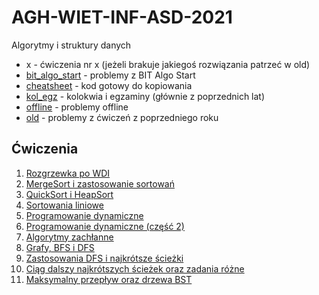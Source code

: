# AGH-WIET-INF-ASD-2021
Algorytmy i struktury danych
* x - ćwiczenia nr x (jeżeli brakuje jakiegoś rozwiązania patrzeć w old)
* [bit_algo_start](https://github.com/proman3419/AGH-WIET-INF-ASD-2021/tree/master/bit_algo_start) - problemy z BIT Algo Start
* [cheatsheet](https://github.com/proman3419/AGH-WIET-INF-ASD-2021/tree/master/cheatsheet) - kod gotowy do kopiowania
* [kol_egz](https://github.com/proman3419/AGH-WIET-INF-ASD-2021/tree/master/kol_egz) - kolokwia i egzaminy (głównie z poprzednich lat)
* [offline](https://github.com/proman3419/AGH-WIET-INF-ASD-2021/tree/master/offline) - problemy offline
* [old](https://github.com/proman3419/AGH-WIET-INF-ASD-2021/tree/master/old) - problemy z ćwiczeń z poprzedniego roku

## Ćwiczenia
1. [Rozgrzewka po WDI](https://github.com/proman3419/AGH-WIET-INF-ASD-2021/tree/master/1)
2. [MergeSort i zastosowanie sortowań](https://github.com/proman3419/AGH-WIET-INF-ASD-2021/tree/master/2)
3. [QuickSort i HeapSort](https://github.com/proman3419/AGH-WIET-INF-ASD-2021/tree/master/3)
4. [Sortowania liniowe](https://github.com/proman3419/AGH-WIET-INF-ASD-2021/tree/master/4)
5. [Programowanie dynamiczne](https://github.com/proman3419/AGH-WIET-INF-ASD-2021/tree/master/5)
6. [Programowanie dynamiczne (część 2)](https://github.com/proman3419/AGH-WIET-INF-ASD-2021/tree/master/6)
7. [Algorytmy zachłanne](https://github.com/proman3419/AGH-WIET-INF-ASD-2021/tree/master/7)
8. [Grafy, BFS i DFS](https://github.com/proman3419/AGH-WIET-INF-ASD-2021/tree/master/8)
9. [Zastosowania DFS i najkrótsze ścieżki](https://github.com/proman3419/AGH-WIET-INF-ASD-2021/tree/master/9)
10. [Ciąg dalszy najkrótszych ścieżek oraz zadania różne](https://github.com/proman3419/AGH-WIET-INF-ASD-2021/tree/master/10)
11. [Maksymalny przepływ oraz drzewa BST](https://github.com/proman3419/AGH-WIET-INF-ASD-2021/tree/master/11)
